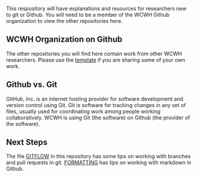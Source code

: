 This respository will have explanations and resources for researchers new to git or Github. You will need to be a member of the WCWH Github organization to view the other repositories here. 

## WCWH Organization on Github
The other repositories you will find here contain work from other WCWH researchers. Please use the [template](https://github.com/whole-communities-whole-health/wcwh-repo-template) if you are sharing some of your own work.

## Github vs. Git
GitHub, Inc. is an internet hosting provider for software development and version control using Git. Git is software for tracking changes in any set of files, usually used for coordinating work among people working collaboratively. WCWH is using Git (the software) on Github (the provider of the software).

## Next Steps
The file [GITFLOW](GITFLOW.md) in this repository has some tips on working with branches and pull requests in git. [FORMATTING](FORMATTING.md) has tips on working with markdown in Github.
